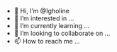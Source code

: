 - 👋 Hi, I’m @Igholine
- 👀 I’m interested in ...
- 🌱 I’m currently learning ...
- 💞️ I’m looking to collaborate on ...
- 📫 How to reach me ...

<!---
Igholine/Igholine is a ✨ special ✨ repository because its `README.md` (this file) appears on your GitHub profile.
You can click the Preview link to take a look at your changes.
--->
